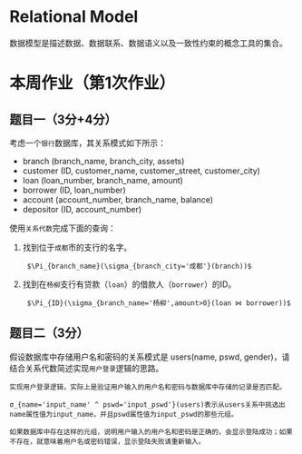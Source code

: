 # Relational Model
数据模型是描述数据、数据联系、数据语义以及一致性约束的概念工具的集合。

# 本周作业（第1次作业）
## 题目一（3分+4分）
考虑一个`银行`数据库，其关系模式如下所示：

- branch (branch_name, branch_city, assets)
- customer (ID, customer_name, customer_street, customer_city)
- loan (loan_number, branch_name, amount)
- borrower (ID, loan_number)
- account (account_number, branch_name, balance)
- depositor (ID, account_number)

使用`关系代数`完成下面的查询：

1. 找到位于`成都`市的支行的名字。

        $\Pi_{branch_name}(\sigma_{branch_city='成都'}(branch))$


2. 找到在`杨柳`支行有贷款（`loan`）的借款人（`borrower`）的ID。
 
        $\Pi_{ID}(\sigma_{branch_name='杨柳',amount>0}(loan ⋈ borrower))$


## 题目二（3分）
假设数据库中存储用户名和密码的关系模式是 users(name, pswd, gender)，请结合关系代数简述实现`用户登录`逻辑的思路。

    实现用户登录逻辑，实际上是验证用户输入的用户名和密码与数据库中存储的记录是否匹配。

    σ_{name='input_name' ^ pswd='input_pswd'}(users)表示从users关系中挑选出name属性值为input_name，并且pswd属性值为input_pswd的那些元组。

    如果数据库中存在这样的元组，说明用户输入的用户名和密码是正确的，会显示登陆成功；如果不存在，就意味着用户名或密码错误，显示登陆失败请重新输入。
